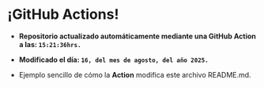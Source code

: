 # ¡GitHub Actions!
* **Repositorio actualizado automáticamente mediante una GitHub Action a las: `15:21:36hrs.`**
* **Modificado el día: `16, del mes de agosto, del año 2025.`**

* Ejemplo sencillo de cómo la **Action** modifica este archivo README.md.
